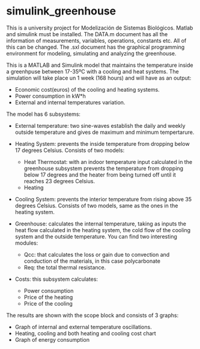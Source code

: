 # simulink_greenhouse
This is a university project for Modelización de Sistemas Biológicos.
Matlab and simulink must be installed.
The DATA.m document has all the information of measurements, variables, operations, constants etc. All of this can be changed. 
The .sxl document has the graphical programming environment for modeling, simulating and analyzing the greenhouse. 

This is a MATLAB and Simulink model that maintains the temperature inside a greenhpuse between 17-35ºC with a cooling and heat systems. 
The simulation will take place un 1 week (168 hours) and will have as an output:
- Economic cost(euros) of the cooling and heating systems.
- Power consumption in kW*h
- External and internal temperatures variation.

The model has 6 subsystems:
- External temperature: two sine-waves establish the daily and weekly outside temperature and gives de maximum and minimum tempertarure. 
- Heating System: prevents the inside temperature from dropping below 17 degrees Celsius. Consists of two models:
  - Heat Thermostat: with an indoor temperature input calculated in the greenhouse subsystem prevents the temperature from dropping below 17 degrees and the heater from being turned off until it reaches 23 degrees Celsius.
  - Heating
- Cooling System: prevents the interior temperature from rising above 35 degrees Celsius. Consists of two models, same as the ones in the heating system.
- Greenhouse: calculates the internal temperature, taking as inputs the heat flow calculated in the heating system, the cold flow of the cooling system and the outside temperature. You can find two interesting modules: 
  - Qcc: that calculates the loss or gain due to convection and conduction of the materials, in this case polycarbonate
  - Req: the total thermal resistance. 

- Costs: this subsystem calculates:
  - Power consumption
  - Price of the heating
  - Price of the cooling

The results are shown with the scope block and consists of 3 graphs: 
- Graph of internal and external temperature oscillations.
- Heating, cooling and both heating and cooling cost chart
- Graph of energy consumption

